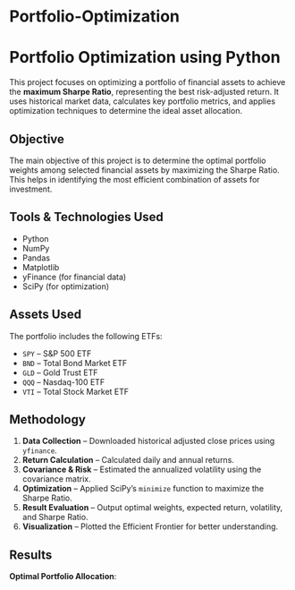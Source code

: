 # Portfolio-Optimization
# Portfolio Optimization using Python

This project focuses on optimizing a portfolio of financial assets to achieve the **maximum Sharpe Ratio**, representing the best risk-adjusted return. It uses historical market data, calculates key portfolio metrics, and applies optimization techniques to determine the ideal asset allocation.

##  Objective

The main objective of this project is to determine the optimal portfolio weights among selected financial assets by maximizing the Sharpe Ratio. This helps in identifying the most efficient combination of assets for investment.

##  Tools & Technologies Used

- Python 
- NumPy
- Pandas
- Matplotlib
- yFinance (for financial data)
- SciPy (for optimization)

##  Assets Used

The portfolio includes the following ETFs:
- `SPY` – S&P 500 ETF
- `BND` – Total Bond Market ETF
- `GLD` – Gold Trust ETF
- `QQQ` – Nasdaq-100 ETF
- `VTI` – Total Stock Market ETF

## Methodology

1. **Data Collection** – Downloaded historical adjusted close prices using `yfinance`.
2. **Return Calculation** – Calculated daily and annual returns.
3. **Covariance & Risk** – Estimated the annualized volatility using the covariance matrix.
4. **Optimization** – Applied SciPy’s `minimize` function to maximize the Sharpe Ratio.
5. **Result Evaluation** – Output optimal weights, expected return, volatility, and Sharpe Ratio.
6. **Visualization** – Plotted the Efficient Frontier for better understanding.

## Results

**Optimal Portfolio Allocation**:

